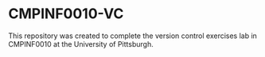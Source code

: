 # CMPINF0010-VC
This repository was created to complete the version control exercises lab in CMPINF0010 at the University of Pittsburgh.
